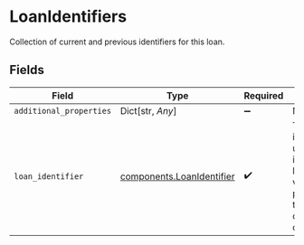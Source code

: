 # LoanIdentifiers

Collection of current and previous identifiers for this loan.


## Fields

| Field                                                                                                    | Type                                                                                                     | Required                                                                                                 | Description                                                                                              |
| -------------------------------------------------------------------------------------------------------- | -------------------------------------------------------------------------------------------------------- | -------------------------------------------------------------------------------------------------------- | -------------------------------------------------------------------------------------------------------- |
| `additional_properties`                                                                                  | Dict[str, *Any*]                                                                                         | :heavy_minus_sign:                                                                                       | N/A                                                                                                      |
| `loan_identifier`                                                                                        | [components.LoanIdentifier](../../models/shared/loanidentifier.md)                                       | :heavy_check_mark:                                                                                       | The information used to identify this loan by various parties to the transaction or other organizations. |